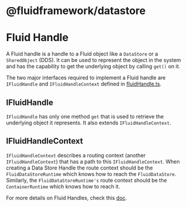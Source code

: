 # @fluidframework/datastore

# Fluid Handle

A Fluid handle is a handle to a Fluid object like a `DataStore` or a `SharedObject` (DDS). It can be used to represent the object in the system and has the capability to get the underlying object by calling `get()` on it.

The two major interfaces required to implement a Fluid handle are `IFluidHandle` and `IFluidHandleContext` defined in [fluidHandle.ts](src/fluidHandle.ts).

## IFluidHandle

`IFluidHandle` has only one method `get` that is used to retrieve the underlying object it represents. It also extends `IFluidHandleContext`.

## IFluidHandleContext

`IFluidHandleContext` describes a routing context (another `IFluidHandleContext`) that has a path to this `IFluidHandleContext`. When creating a Data Store Handle the route context should be the `FluidDataStoreRuntime` which knows how to reach the `FluidDataStore`. Similarly, the `FluidDataStoreRuntime's` route context should be the `ContainerRuntime` which knows how to reach it.

For more details on Fluid Handles, check this [doc](../../../content/docs/advanced/handles.md).
